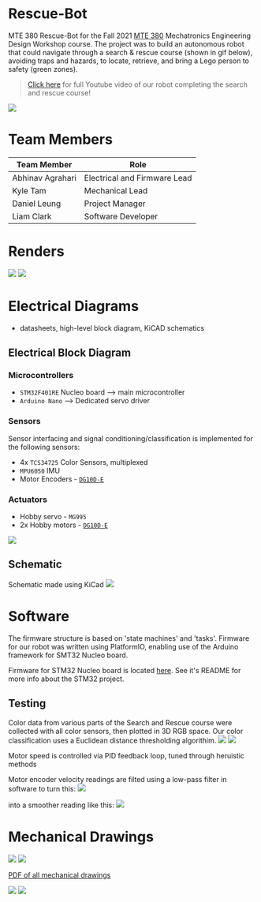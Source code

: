 # Rescue-Bot
MTE 380 Rescue-Bot for the Fall 2021 [MTE 380](http://www.ucalendar.uwaterloo.ca/1819/COURSE/course-MTE.html#MTE380) Mechatronics Engineering Design Workshop course. 
The project was to build an autonomous robot that could navigate through a search & rescue course (shown in gif below), avoiding traps and hazards, to locate, retrieve, and bring a Lego person to safety (green zones).

> [Click here](https://youtu.be/ztVF_HEkW2k) for full Youtube video of our robot completing the search and rescue course!

[![](./images/Animation.gif)](https://youtu.be/ztVF_HEkW2k)

# Team Members

| Team Member      	| Role                         	|
|------------------	|------------------------------	|
| Abhinav Agrahari 	| Electrical and Firmware Lead 	|
| Kyle Tam         	| Mechanical Lead              	|
| Daniel Leung     	| Project Manager              	|
| Liam Clark       	| Software Developer           	|

# Renders

![](./images/render2.jpg)
![](./images/render3.jpg)

# Electrical Diagrams

- datasheets, high-level block diagram, KiCAD schematics

## Electrical Block Diagram

### Microcontrollers
- `STM32F401RE` Nucleo board --> main microcontroller
- `Arduino Nano` --> Dedicated servo driver
### Sensors
Sensor interfacing and signal conditioning/classification is implemented for the following sensors:
- 4x `TCS34725` Color Sensors, multiplexed
- `MPU6050` IMU
- Motor Encoders - [`DG10D-E`](https://www.sparkfun.com/products/16413)
### Actuators
- Hobby servo - `MG995`
- 2x Hobby motors - [`DG10D-E`](https://www.sparkfun.com/products/16413)

![](./Electrical/Block-Diagram/Block_Diagram.svg)

## Schematic
Schematic made using KiCad
![](./Electrical/Rescue-bot/Rescue-bot-schematic.svg)

# Software

The firmware structure is based on 'state machines' and 'tasks'. Firmware for our robot was written using PlatformIO, enabling use of the Arduino framework for SMT32 Nucleo board.

Firmware for STM32 Nucleo board is located [here](./Software/Rescue-Bot). See it's README for more info about the STM32 project.

## Testing
Color data from various parts of the Search and Rescue course were collected with all color sensors, then plotted in 3D RGB space. Our color classification uses a Euclidean distance thresholding algorithim.
![](./Software/Computer_Colour_Visualization/Spheres/spheres_adafruit_edit.png)
![](./Software/Computer_Colour_Visualization/Spheres/spheres_ebay_edit.png)

Motor speed is controlled via PID feedback loop, tuned through heruistic methods

Motor encoder velocity readings are filted using a low-pass filter in software to turn this:
![](./images/before_lpf.png)

into a smoother reading like this:
![](./images/after_lpf.png)

# Mechanical Drawings

![](./images/model.png)
![](./images/model_exploded.png)

[PDF of all mechanical drawings](./images/Robot_Assembly_Drawing.pdf)

[![](./images/Solidworks_drawing.png)](./images/Robot_Assembly_Drawing.pdf)
[![](./images/Solidworks_drawing_BOM.png)](./images/Robot_Assembly_Drawing.pdf)